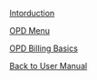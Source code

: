 [Intorduction](https://github.com/hmislk/hmis/wiki/OPD-Introduction)

[OPD Menu](https://github.com/hmislk/hmis/wiki/OPD-Menu)

[OPD Billing Basics](https://github.com/hmislk/hmis/wiki/OPD-Billing-Basics)

[Back to User Manual](https://github.com/hmislk/hmis/wiki/User-Manual)
